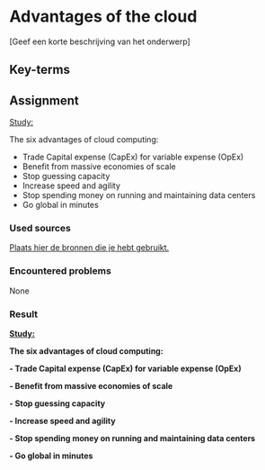 # Advantages of the cloud
[Geef een korte beschrijving van het onderwerp]

## Key-terms

## Assignment
<ins>Study:</ins>  

The six advantages of cloud computing:
- Trade Capital expense (CapEx) for variable expense (OpEx)
- Benefit from massive economies of scale
- Stop guessing capacity
- Increase speed and agility
- Stop spending money on running and maintaining data centers
- Go global in minutes


### Used sources
[Plaats hier de bronnen die je hebt gebruikt.]()

### Encountered problems
None

### Result
**<ins>Study:</ins>**

**The six advantages of cloud computing:**  

**- Trade Capital expense (CapEx) for variable expense (OpEx)**



**- Benefit from massive economies of scale**



**- Stop guessing capacity**


**- Increase speed and agility**


**- Stop spending money on running and maintaining data centers**


**- Go global in minutes**